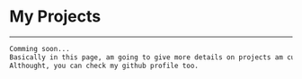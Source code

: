 # My Projects
-----------

```bash
Comming soon...
Basically in this page, am going to give more details on projects am currently working on + focusing on.
Althought, you can check my github profile too.
````
